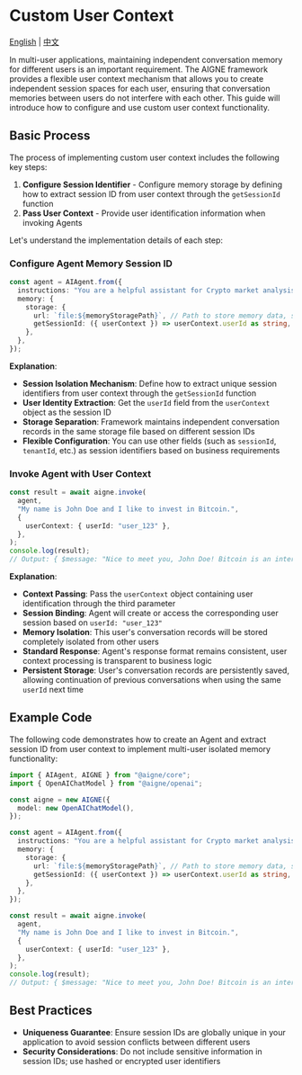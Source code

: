 # Custom User Context

[English](./custom-user-context.md) | [中文](./custom-user-context.zh.md)

In multi-user applications, maintaining independent conversation memory for different users is an important requirement. The AIGNE framework provides a flexible user context mechanism that allows you to create independent session spaces for each user, ensuring that conversation memories between users do not interfere with each other. This guide will introduce how to configure and use custom user context functionality.

## Basic Process

The process of implementing custom user context includes the following key steps:

1. **Configure Session Identifier** - Configure memory storage by defining how to extract session ID from user context through the `getSessionId` function
2. **Pass User Context** - Provide user identification information when invoking Agents

Let's understand the implementation details of each step:

### Configure Agent Memory Session ID

```ts file="../../docs-examples/test/build-first-agent.test.ts" region="example-custom-user-context-create-agent" exclude_imports
const agent = AIAgent.from({
  instructions: "You are a helpful assistant for Crypto market analysis",
  memory: {
    storage: {
      url: `file:${memoryStoragePath}`, // Path to store memory data, such as 'file:./memory.db'
      getSessionId: ({ userContext }) => userContext.userId as string, // Use userId from userContext as session ID
    },
  },
});
```

**Explanation**:

* **Session Isolation Mechanism**: Define how to extract unique session identifiers from user context through the `getSessionId` function
* **User Identity Extraction**: Get the `userId` field from the `userContext` object as the session ID
* **Storage Separation**: Framework maintains independent conversation records in the same storage file based on different session IDs
* **Flexible Configuration**: You can use other fields (such as `sessionId`, `tenantId`, etc.) as session identifiers based on business requirements

### Invoke Agent with User Context

```ts file="../../docs-examples/test/build-first-agent.test.ts" region="example-custom-user-context-invoke-agent" exclude_imports
const result = await aigne.invoke(
  agent,
  "My name is John Doe and I like to invest in Bitcoin.",
  {
    userContext: { userId: "user_123" },
  },
);
console.log(result);
// Output: { $message: "Nice to meet you, John Doe! Bitcoin is an interesting cryptocurrency to invest in. How long have you been investing in crypto? Do you have a diversified portfolio?" }
```

**Explanation**:

* **Context Passing**: Pass the `userContext` object containing user identification through the third parameter
* **Session Binding**: Agent will create or access the corresponding user session based on `userId: "user_123"`
* **Memory Isolation**: This user's conversation records will be stored completely isolated from other users
* **Standard Response**: Agent's response format remains consistent, user context processing is transparent to business logic
* **Persistent Storage**: User's conversation records are persistently saved, allowing continuation of previous conversations when using the same `userId` next time

## Example Code

The following code demonstrates how to create an Agent and extract session ID from user context to implement multi-user isolated memory functionality:

```ts file="../../docs-examples/test/build-first-agent.test.ts" region="example-custom-user-context"
import { AIAgent, AIGNE } from "@aigne/core";
import { OpenAIChatModel } from "@aigne/openai";

const aigne = new AIGNE({
  model: new OpenAIChatModel(),
});

const agent = AIAgent.from({
  instructions: "You are a helpful assistant for Crypto market analysis",
  memory: {
    storage: {
      url: `file:${memoryStoragePath}`, // Path to store memory data, such as 'file:./memory.db'
      getSessionId: ({ userContext }) => userContext.userId as string, // Use userId from userContext as session ID
    },
  },
});

const result = await aigne.invoke(
  agent,
  "My name is John Doe and I like to invest in Bitcoin.",
  {
    userContext: { userId: "user_123" },
  },
);
console.log(result);
// Output: { $message: "Nice to meet you, John Doe! Bitcoin is an interesting cryptocurrency to invest in. How long have you been investing in crypto? Do you have a diversified portfolio?" }
```

## Best Practices

* **Uniqueness Guarantee**: Ensure session IDs are globally unique in your application to avoid session conflicts between different users
* **Security Considerations**: Do not include sensitive information in session IDs; use hashed or encrypted user identifiers
